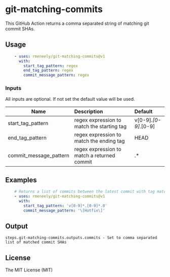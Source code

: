 # git-matching-commits
This GitHub Action returns a comma separated string of matching git commit SHAs.

## Usage
```yaml
    - uses: rmeneely/git-matching-commits@v1
      with:
        start_tag_pattern: regex
        end_tag_pattern: regex
        commit_message_pattern: regex
```

### Inputs
All inputs are optional. If not set the default value will be used.

| Name                   | Description                                 | Default              |
| ---------------------- |:------------------------------------------- | :--------------------|
| start_tag_pattern      | regex expression to match the starting tag  | v[0-9]*.[0-9]*.[0-9] |
| end_tag_pattern        | regex expression to match the ending tag    | HEAD |
| commit_message_pattern | regex expression to match a returned commit | .* |


## Examples
```yaml
    # Returns a list of commits between the latest commit with tag matching the start tag pattern and the current branch HEAD which commit messages contain '[Hotfix]'
    - uses: rmeneely/git-matching-commits@v1
      with:
        start_tag_pattern: 'v[0-9]*.[0-9]*.0'
        commit_message_pattern: '\[Hotfix\]'
```


## Output
```shell
steps.git-matching-commits.outputs.commits - Set to comma separated list of matched commit SHAs
```

## License
The MIT License (MIT)
